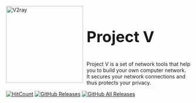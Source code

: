 <div>
<img width="210" height="210" align="left" style="float: left; margin: 0 10px 0 0;" src="https://i.imgur.com/KT8OBU3.png" alt="V2ray"/>
</br>
<p style="font-size: 2.6rem; font-weight: bold">Project V</p> 
<p>Project V is a set of network tools that help you to build your own computer network.
It secures your network connections and thus protects your privacy.</p>
</div>

[![HitCount](http://hits.dwyl.io/Qv2ray/Qv2ray.svg)](http://hits.dwyl.io/Qv2ray/Qv2ray)
[![GitHub Releases](https://img.shields.io/github/downloads/Qv2ray/Qv2ray/latest/total?style=flat-square&logo=github)](https://github.com/Qv2ray/Qv2ray/releases)
[![GitHub All Releases](https://img.shields.io/github/downloads/Qv2ray/Qv2ray/total?label=downloads-total&logo=github&style=flat-square)](https://github.com/Qv2ray/Qv2ray/releases)
